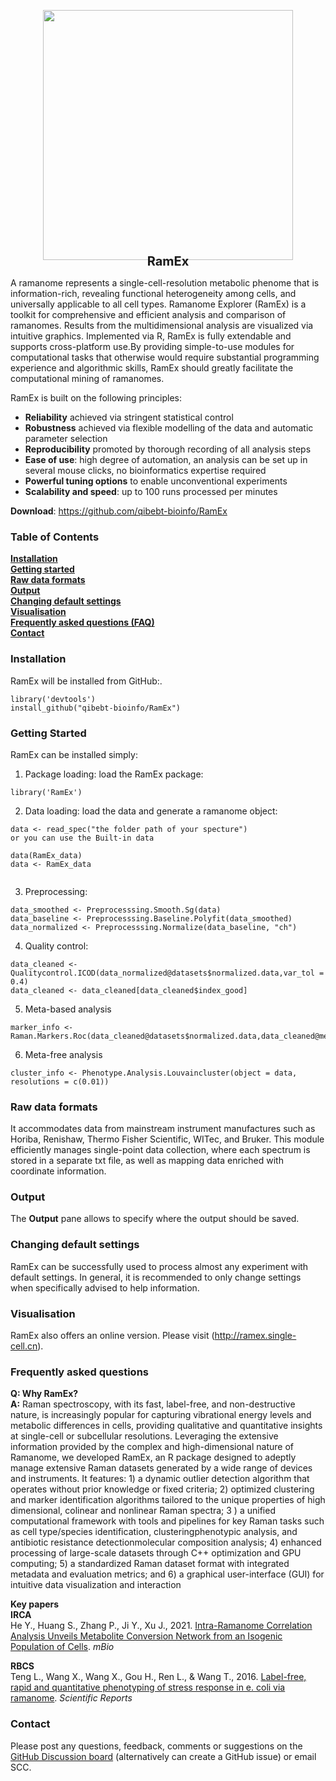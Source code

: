
<p align="center" style="margin-bottom: 0px !important;">
  <img src="http://bioinfo.single-cell.cn/Released_Software/fig1.png" width="400" height="400">
</p>
<h1 align="center" style="margin-top: -10px; font-size: 20px">RamEx</h1>

A ramanome represents a single-cell-resolution metabolic phenome that is information-rich, revealing functional heterogeneity among cells, and universally applicable to all cell types. Ramanome Explorer (RamEx) is a toolkit for comprehensive and efficient analysis and comparison of ramanomes. Results from the multidimensional analysis are visualized via intuitive graphics. Implemented via R, RamEx is fully extendable and supports cross-platform use.By providing simple-to-use modules for computational tasks that otherwise would require substantial programming experience and algorithmic skills, RamEx should greatly facilitate the computational mining of ramanomes.

RamEx is built on the following principles:    
- **Reliability** achieved via stringent statistical control
- **Robustness** achieved via flexible modelling of the data and automatic parameter selection
- **Reproducibility** promoted by thorough recording of all analysis steps
- **Ease of use**: high degree of automation, an analysis can be set up in several mouse clicks, no bioinformatics expertise required
- **Powerful tuning options** to enable unconventional experiments
- **Scalability and speed**: up to 100 runs processed per minutes

**Download**: https://github.com/qibebt-bioinfo/RamEx


### Table of Contents
**[Installation](#installation)**<br>
**[Getting started](#getting-started)**<br>
**[Raw data formats](#raw-data-formats)**<br>
**[Output](#output)**<br>
**[Changing default settings](#changing-default-settings)**<br>
**[Visualisation](#visualisation)**<br>
**[Frequently asked questions (FAQ)](#frequently-asked-questions)**<br>
**[Contact](#contact)**<br>

### Installation

RamEx will be installed from GitHub:.
```
library('devtools')
install_github("qibebt-bioinfo/RamEx")
```

### Getting Started

RamEx can be installed simply: 

1. Package loading: load the RamEx package:
```  
library('RamEx')
```  
2. Data loading: load the data and generate a ramanome object:
```  
data <- read_spec("the folder path of your specture")
or you can use the Built-in data

data(RamEx_data)
data <- RamEx_data
 
```
3. Preprocessing:
```  
data_smoothed <- Preprocesssing.Smooth.Sg(data)
data_baseline <- Preprocesssing.Baseline.Polyfit(data_smoothed)
data_normalized <- Preprocesssing.Normalize(data_baseline, "ch")
```
4. Quality control:
```  
data_cleaned <- Qualitycontrol.ICOD(data_normalized@datasets$normalized.data,var_tol = 0.4)
data_cleaned <- data_cleaned[data_cleaned$index_good]
```   
5. Meta-based analysis 
```  
marker_info <- Raman.Markers.Roc(data_cleaned@datasets$normalized.data,data_cleaned@meta.data$group)
```
6. Meta-free analysis
```  
cluster_info <- Phenotype.Analysis.Louvaincluster(object = data, resolutions = c(0.01))
```    
### Raw data formats

It accommodates data from mainstream instrument manufactures such as Horiba, Renishaw, Thermo Fisher Scientific, WITec, and Bruker. This module efficiently manages single-point data collection, where each spectrum is stored in a separate txt file, as well as mapping data enriched with coordinate information. 

### Output

The **Output** pane allows to specify where the output should be saved. 

### Changing default settings
RamEx can be successfully used to process almost any experiment with default settings. In general, it is recommended to only change settings when specifically advised to help information.


### Visualisation
RamEx also offers an online version. Please visit (http://ramex.single-cell.cn).


<!--### functions

**Import** Import the xx data
* **R Data** xxx
**Quality Control** Import the xx data
* **Outlier Detection** xxx
**Cell-level analysis** Import the xx data
* **Outlier Detection** xxx
**Singal-level analysis** Import the xx data
* **RBCS** xxx
**Visualization** Import the xx data
* **mean_spectrum** xxx---> 

### Frequently asked questions
**Q: Why RamEx?**  
**A:** Raman spectroscopy, with its fast, label-free, and non-destructive nature, is increasingly popular for capturing vibrational energy levels and metabolic differences in cells, providing qualitative and quantitative insights at single-cell or subcellular resolutions. Leveraging the extensive information provided by the complex and high-dimensional nature of Ramanome, we developed RamEx, an R package designed to adeptly manage extensive Raman datasets generated by a wide range of devices and instruments. It features: 1) a dynamic outlier detection algorithm that operates without prior knowledge or fixed criteria; 2) optimized clustering and marker identification algorithms tailored to the unique properties of high dimensional, colinear and nonlinear Raman spectra; 3 ) a unified computational framework with tools and pipelines for key Raman tasks such as cell type/species identification, clusteringphenotypic analysis, and antibiotic resistance detectionmolecular composition analysis; 4) enhanced processing of large-scale datasets through C++ optimization and GPU computing; 5) a standardized Raman dataset format with integrated metadata and evaluation metrics; and 6) a graphical user-interface (GUI) for intuitive data visualization and interaction
<!--(it's recommended to use the latest version - RamEx 2.1)  -->

<!--<img src="xxx"></br> 

<!--Please cite   
**RamEx : xxxx 

[xxxx, 2024](https://github.com/qibebt-bioinfo/RamEx)

When using RamEx for xxxx  ---> 

**Key papers**  
**IRCA**   
He Y., Huang S., Zhang P., Ji Y., Xu J., 2021. [Intra-Ramanome Correlation Analysis Unveils Metabolite Conversion Network from an Isogenic Population of Cells](https://doi.org/10.1128/mbio.01470-21). *mBio* 

**RBCS**  
Teng L., Wang X.,  Wang X.,  Gou H.,  Ren L., & Wang T., 2016. [Label-free, rapid and quantitative phenotyping of stress response in e. coli via ramanome](https://www.nature.com/articles/srep34359.pdf). *Scientific Reports* 

<!--**Other key papers**  
- IRCA:  
He Y,,Huang S,,,Zhang P,,Ji Y, Xu J,, 2021. Intra-Ramanome Correlation Analysis Unveils Metabolite Conversion Network from an Isogenic Population of Cells. mBio 12:10.1128/mbio.01470-21.
- xxxx:   
[x'x'x, 2021](https://github.com/qibebt-bioinfo/RamEx)

**R package** some useful functions:https://github.com/qibebt-bioinfo/RamEx 
**Visualisation** of ramanome-->




### Contact
Please post any questions, feedback, comments or suggestions on the [GitHub Discussion board](https://github.com/qibebt-bioinfo) (alternatively can create a GitHub issue) or email SCC.
